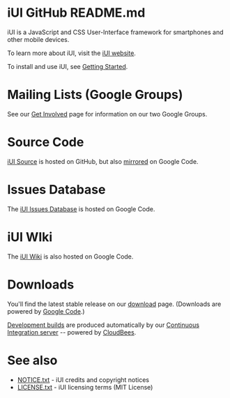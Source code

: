 iUI GitHub README.md
====================

iUI is a JavaScript and CSS User-Interface framework for smartphones and other mobile devices.
   
To learn more about iUI, visit the [iUI website](http://www.iui-js.org).

To install and use iUI, see [Getting Started](http://www.iui-js.org/documentation/latest/getting-started.html).

Mailing Lists (Google Groups)
=============================
See our [Get Involved](http://www.iui-js.org/get-involved) page for information on our two Google Groups.

          
Source Code
===========
[iUI Source](https://github.com/iui/iUI) is hosted on GitHub, but also [mirrored](https://code.google.com/p/iui/source/browse/) on Google Code.

Issues Database
===============
The [iUI Issues Database](https://code.google.com/p/iui/issues/list) is hosted on Google Code.

iUI WIki
========
The [iUI Wiki](https://code.google.com/p/iui/w/list) is also hosted on Google Code.

Downloads
=========
You'll find the latest stable release on our [download](http://www.iui-js.org/download) page. (Downloads are powered by [Google Code](https://code.google.com/p/iui/downloads/list).)

[Development builds](https://cmt.ci.cloudbees.com/job/iUI/) are produced automatically by our [Continuous Integration server](https://iui.ci.cloudbees.com) -- powered by [CloudBees](http://www.cloudbees.com/).

See also
========
* [NOTICE.txt](https://github.com/iui/iUI/blob/master/NOTICE.txt)  - iUI credits and copyright notices
* [LICENSE.txt](https://github.com/iui/iUI/blob/master/LICENSE.txt) - iUI licensing terms (MIT License)
